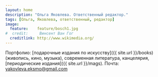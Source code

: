 ```yaml
---
layout: home
description: "Ольга Яковлева. Ответственный редактор."
tags: [Ольга, Яковлева, ответственный, редактор]
image:
  feature:    feature/bosch1.jpg
#  credit:     Винсент Ван Гог
  creditlink: http://www.wikimedia.org/
---
```


Портфолио: [подарочные издания по искусству]({{ site.url }}/books)
(живопись, кино, музыка), современная литература, канцелярия,
[периодические издания]({{ site.url }}/mags). Почта: yakovleva.eksmo@gmail.com
